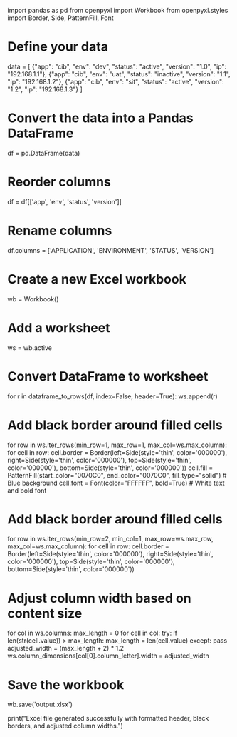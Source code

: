 import pandas as pd
from openpyxl import Workbook
from openpyxl.styles import Border, Side, PatternFill, Font

# Define your data
data = [
    {"app": "cib", "env": "dev", "status": "active", "version": "1.0", "ip": "192.168.1.1"},
    {"app": "cib", "env": "uat", "status": "inactive", "version": "1.1", "ip": "192.168.1.2"},
    {"app": "cib", "env": "sit", "status": "active", "version": "1.2", "ip": "192.168.1.3"}
]

# Convert the data into a Pandas DataFrame
df = pd.DataFrame(data)

# Reorder columns
df = df[['app', 'env', 'status', 'version']]

# Rename columns
df.columns = ['APPLICATION', 'ENVIRONMENT', 'STATUS', 'VERSION']

# Create a new Excel workbook
wb = Workbook()

# Add a worksheet
ws = wb.active

# Convert DataFrame to worksheet
for r in dataframe_to_rows(df, index=False, header=True):
    ws.append(r)

# Add black border around filled cells
for row in ws.iter_rows(min_row=1, max_row=1, max_col=ws.max_column):
    for cell in row:
        cell.border = Border(left=Side(style='thin', color='000000'),
                             right=Side(style='thin', color='000000'),
                             top=Side(style='thin', color='000000'),
                             bottom=Side(style='thin', color='000000'))
        cell.fill = PatternFill(start_color="0070C0", end_color="0070C0", fill_type="solid")  # Blue background
        cell.font = Font(color="FFFFFF", bold=True)  # White text and bold font

# Add black border around filled cells
for row in ws.iter_rows(min_row=2, min_col=1, max_row=ws.max_row, max_col=ws.max_column):
    for cell in row:
        cell.border = Border(left=Side(style='thin', color='000000'),
                             right=Side(style='thin', color='000000'),
                             top=Side(style='thin', color='000000'),
                             bottom=Side(style='thin', color='000000'))

# Adjust column width based on content size
for col in ws.columns:
    max_length = 0
    for cell in col:
        try:
            if len(str(cell.value)) > max_length:
                max_length = len(cell.value)
        except:
            pass
    adjusted_width = (max_length + 2) * 1.2
    ws.column_dimensions[col[0].column_letter].width = adjusted_width

# Save the workbook
wb.save('output.xlsx')

print("Excel file generated successfully with formatted header, black borders, and adjusted column widths.")
